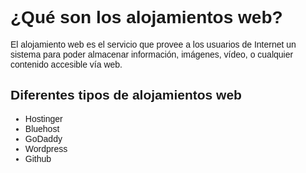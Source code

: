 
<!DOCTYPE html>
<html>
  <head>
<font face="Comic Sans MS,arial,verdana"> 
   <meta charset="utf-8">

  </head>
<body> 
  <h1> ¿Qué son los alojamientos web? </h1>
  <p> El alojamiento web es el servicio que provee a los usuarios de Internet un sistema para poder almacenar información, imágenes, vídeo, o cualquier contenido accesible vía web. </p>
  <h2> Diferentes tipos de alojamientos web </h2>
  <ul>
    <li> Hostinger </li>
    <li> Bluehost </li>
    <li> GoDaddy </li>
    <li> Wordpress </li>
    <li> Github </li>
  </ul>
  
  </body>
  </html>
